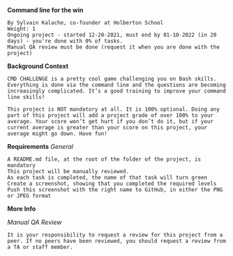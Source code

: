 **Command line for the win**
 
    By Sylvain Kalache, co-founder at Holberton School
    Weight: 1
    Ongoing project - started 12-20-2021, must end by 01-10-2022 (in 20 days) - you're done with 0% of tasks.
    Manual QA review must be done (request it when you are done with the project)

**Background Context**

    CMD CHALLENGE is a pretty cool game challenging you on Bash skills. Everything is done via the command line and the questions are becoming increasingly complicated. It’s a good training to improve your command line skills!

    This project is NOT mandatory at all. It is 100% optional. Doing any part of this project will add a project grade of over 100% to your average. Your score won’t get hurt if you don’t do it, but if your current average is greater than your score on this project, your average might go down. Have fun!

**Requirements**
*General*

    A README.md file, at the root of the folder of the project, is mandatory
    This project will be manually reviewed.
    As each task is completed, the name of that task will turn green
    Create a screenshot, showing that you completed the required levels
    Push this screenshot with the right name to GitHub, in either the PNG or JPEG format

**More Info**

*Manual QA Review*

    It is your responsibility to request a review for this project from a peer. If no peers have been reviewed, you should request a review from a TA or staff member.